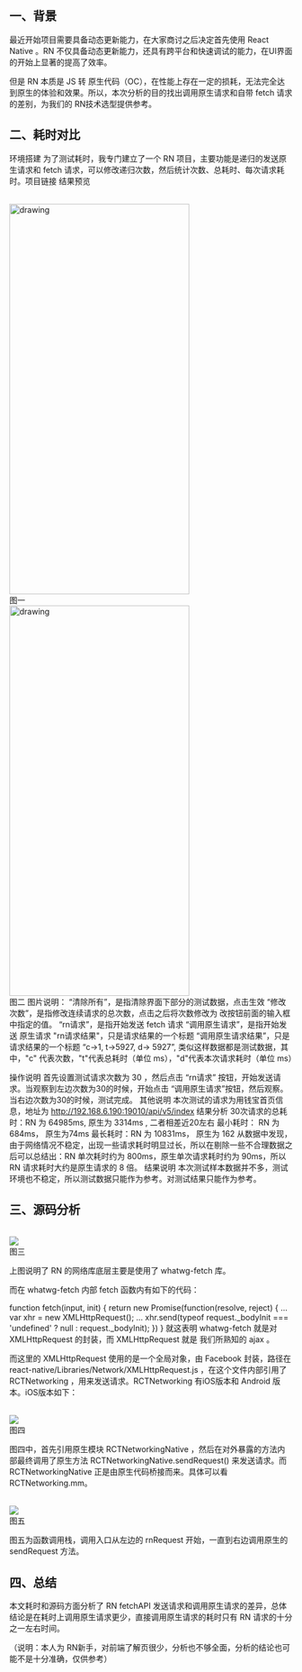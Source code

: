 ## 一、背景

最近开始项目需要具备动态更新能力，在大家商讨之后决定首先使用 React Native 。RN 不仅具备动态更新能力，还具有跨平台和快速调试的能力，在UI界面的开始上显著的提高了效率。

但是 RN 本质是 JS 转 原生代码（OC），在性能上存在一定的损耗，无法完全达到原生的体验和效果。所以，本次分析的目的找出调用原生请求和自带 fetch 请求的差别，为我们的 RN技术选型提供参考。

## 二、耗时对比

环境搭建
为了测试耗时，我专门建立了一个 RN 项目，主要功能是递归的发送原生请求和 fetch 请求，可以修改递归次数，然后统计次数、总耗时、每次请求耗时。项目链接
结果预览


 <br/>
<img src="screenshots/Simulator Screen Shot - iPhone X - 2019-07-31 at 16.07.08.png" alt="drawing" width="320" height="693"
/>
<br/>               
  图一                                                 
  
  <br/>
<img src="screenshots/Simulator Screen Shot - iPhone X - 2019-07-31 at 16.13.44.png" alt="drawing" width="320" height="693"/>
<br/>
   图二
图片说明：
“清除所有”，是指清除界面下部分的测试数据，点击生效
“修改次数”，是指修改连续请求的总次数，点击之后将次数修改为 改按钮前面的输入框中指定的值。
“rn请求”，是指开始发送 fetch 请求
“调用原生请求”，是指开始发送 原生请求
"rn请求结果"，只是请求结果的一个标题
“调用原生请求结果”，只是请求结果的一个标题
“c→1, t→5927, d→ 5927”, 类似这样数据都是测试数据，其中，"c" 代表次数，"t"代表总耗时（单位 ms），"d"代表本次请求耗时（单位 ms）

操作说明
首先设置测试请求次数为 30 ，然后点击 “rn请求” 按钮，开始发送请求。当观察到左边次数为30的时候，开始点击 “调用原生请求”按钮，然后观察。当右边次数为30的时候，测试完成。
其他说明
本次测试的请求为用钱宝首页信息，地址为 http://192.168.6.190:19010/api/v5/index
结果分析
30次请求的总耗时：RN 为 64985ms, 原生为 3314ms , 二者相差近20左右
最小耗时： RN 为 684ms， 原生为74ms
最长耗时：RN 为 10831ms， 原生为 162
从数据中发现，由于网络情况不稳定，出现一些请求耗时明显过长，所以在剔除一些不合理数据之后可以总结出：RN 单次耗时约为 800ms，原生单次请求耗时约为 90ms，所以 RN 请求耗时大约是原生请求的 8 倍。
结果说明
本次测试样本数据并不多，测试环境也不稳定，所以测试数据只能作为参考。对测试结果只能作为参考。

## 三、源码分析

<br/>
<img src="screenshots/RN fetch .png" />
<br/>
图三



上图说明了 RN 的网络库底层主要是使用了 whatwg-fetch 库。

而在 whatwg-fetch 内部 fetch 函数内有如下的代码：

function fetch(input, init) {
    return new Promise(function(resolve, reject) {
    ...
    var xhr = new XMLHttpRequest();
    ...
     xhr.send(typeof request._bodyInit === 'undefined' ? null : request._bodyInit);
    })
  }
就这表明 whatwg-fetch  就是对 XMLHttpRequest 的封装，而 XMLHttpRequest  就是 我们所熟知的 ajax 。



而这里的 XMLHttpRequest 使用的是一个全局对象，由 Facebook 封装，路径在 react-native/Libraries/Network/XMLHttpRequest.js ，在这个文件内部引用了 RCTNetworking ，用来发送请求。RCTNetworking 有iOS版本和 Android 版本。iOS版本如下：




<br/>
<img src="screenshots/image2019-8-1_10-50-31.png" />
<br/>
                    图四

图四中，首先引用原生模块 RCTNetworkingNative ，然后在对外暴露的方法内部最终调用了原生方法  RCTNetworkingNative.sendRequest() 来发送请求。而 RCTNetworkingNative 正是由原生代码桥接而来。具体可以看RCTNetworking.mm。


<br/>
<img src="screenshots/image2019-8-1_11-52-30.png" />
<br/>
                                                                                                                                                        图五

图五为函数调用栈，调用入口从左边的  rnRequest 开始，一直到右边调用原生的 sendRequest 方法。



## 四、总结

本文耗时和源码方面分析了 RN fetchAPI 发送请求和调用原生请求的差异，总体结论是在耗时上调用原生请求更少，直接调用原生请求的耗时只有 RN 请求的十分之一左右时间。



（说明：本人为 RN新手，对前端了解页很少，分析也不够全面，分析的结论也可能不是十分准确，仅供参考）

